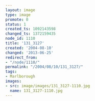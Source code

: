 ```yaml
---
layout: image
type: image
promote: 0
status: 1
created_ts: 1092143598
changed_ts: 1372159435
node_id: 1110
title: '131_3127'
created: '2004-08-10'
changed: '2013-06-25'
redirect_from:
- "/node/1110/"
permalink: "/2004/08/10/131_3127/"
tags:
- Marlborough
images:
- src: image/images/131_3127-1110.jpg
  name: 131_3127-1110.jpg
---
```


